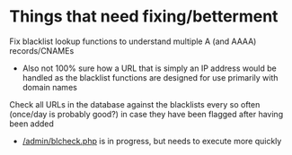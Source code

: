 # Things that need fixing/betterment

Fix blacklist lookup functions to understand multiple A (and AAAA) records/CNAMEs
 * Also not 100% sure how a URL that is simply an IP address would be handled as the blacklist functions are designed for use primarily with domain names

Check all URLs in the database against the blacklists every so often (once/day is probably good?) in case they have been flagged after having been added
 * [/admin/blcheck.php](https://github.com/ericoc/gaw.sh/blob/master/admin/blcheck.php) is in progress, but needs to execute more quickly
